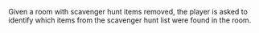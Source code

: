 Given a room with scavenger hunt items removed, the player is asked to identify which items from the scavenger hunt list were found in the room.